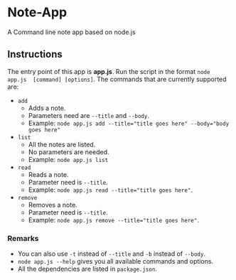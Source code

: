 # Note-App
A Command line note app based on node.js


## Instructions
The entry point of this app is **app.js**. 
Run the script in the format `node app.js  [command] [options]`.
The commands that are currently supported are:
- `add`
  - Adds a note.
  - Parameters need are `--title` and `--body`. 
  - Example: `node app.js add --title="title goes here" --body="body goes here"`
- `list`
  - All the notes are listed.
  - No parameters are needed. 
  - Example: `node app.js list`
- `read`
  - Reads a note.
  - Parameter need is `--title`. 
  - Example: `node app.js read --title="title goes here"`.
- `remove`
  - Removes a note.
  - Parameter need is `--title`. 
  - Example: `node app.js remove --title="title goes here"`.
  
  
  
 ### Remarks
   - You can also use `-t` instead of `--title` and `-b` instead of `--body`.
   - `node app.js --help` gives you all available commands and options.
   - All the dependencies are listed in `package.json`.
